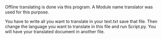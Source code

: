 Offline translating is done via this program.
A Module name translator was used for this purpose.

You have to write all you want to translate in your text.txt save that file.
Then change the language you want to translate in this file and run Script.py.
You will have your translated document in another file.
